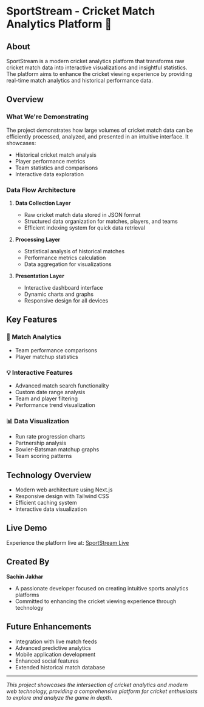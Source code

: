 # SportStream - Cricket Match Analytics Platform 🏏

## About

SportStream is a modern cricket analytics platform that transforms raw cricket match data into interactive visualizations and insightful statistics. The platform aims to enhance the cricket viewing experience by providing real-time match analytics and historical performance data.

## Overview

### What We're Demonstrating

The project demonstrates how large volumes of cricket match data can be efficiently processed, analyzed, and presented in an intuitive interface. It showcases:

- Historical cricket match analysis
- Player performance metrics
- Team statistics and comparisons
- Interactive data exploration

### Data Flow Architecture

1. **Data Collection Layer**

   - Raw cricket match data stored in JSON format
   - Structured data organization for matches, players, and teams
   - Efficient indexing system for quick data retrieval

2. **Processing Layer**

   - Statistical analysis of historical matches
   - Performance metrics calculation
   - Data aggregation for visualizations

3. **Presentation Layer**
   - Interactive dashboard interface
   - Dynamic charts and graphs
   - Responsive design for all devices

## Key Features

### 🎯 Match Analytics

- Team performance comparisons
- Player matchup statistics

### 💡 Interactive Features

- Advanced match search functionality
- Custom date range analysis
- Team and player filtering
- Performance trend visualization

### 📊 Data Visualization

- Run rate progression charts
- Partnership analysis
- Bowler-Batsman matchup graphs
- Team scoring patterns

## Technology Overview

- Modern web architecture using Next.js
- Responsive design with Tailwind CSS
- Efficient caching system
- Interactive data visualization

## Live Demo

Experience the platform live at: [SportStream Live](https://sportstream-eta.vercel.app)

## Created By

**Sachin Jakhar**

- A passionate developer focused on creating intuitive sports analytics platforms
- Committed to enhancing the cricket viewing experience through technology

## Future Enhancements

- Integration with live match feeds
- Advanced predictive analytics
- Mobile application development
- Enhanced social features
- Extended historical match database

---

_This project showcases the intersection of cricket analytics and modern web technology, providing a comprehensive platform for cricket enthusiasts to explore and analyze the game in depth._
